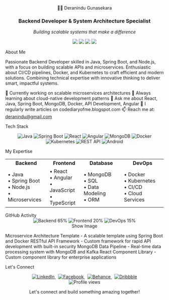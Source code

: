 <div align="center">👨‍💻 Deranindu Gunasekara</div>
<div align="center">
  <h3>Backend Developer & System Architecture Specialist</h3>
  <p><em>Building scalable systems that make a difference</em></p>
  <p>
    <a href="https://linkedin.com/in/deranindu-gunasekara"><img src="https://img.shields.io/badge/-Deranindu%20Gunasekara-0077B5?style=flat&logo=Linkedin&logoColor=white"/></a>
    <a href="mailto:deranindu@gmail.com"><img src="https://img.shields.io/badge/-deranindu@gmail.com-D14836?style=flat&logo=Gmail&logoColor=white"/></a>
    <a href="http://codediaryofme.blogspot.com"><img src="https://img.shields.io/badge/-Tech%20Blog-FF5722?style=flat&logo=blogger&logoColor=white"/></a>
    <a href="https://stackoverflow.com/users/deranindu"><img src="https://img.shields.io/badge/-Stack%20Overflow-FE7A16?style=flat&logo=stack-overflow&logoColor=white"/></a>
  </p>
</div>
About Me

Passionate Backend Developer skilled in Java, Spring Boot, and Node.js, with a focus on building scalable APIs and microservices. Enthusiastic about CI/CD pipelines, Docker, and Kubernetes to craft efficient and modern solutions. Combining technical expertise with innovative thinking to deliver smart, impactful systems.


🔭 Currently working on scalable microservices architectures
🌱 Always learning about cloud-native development patterns
💬 Ask me about React, Java, Spring Boot, MongoDB, Docker, API Development, Angular
📝 I regularly write articles on codediaryofme.blogspot.com
📫 Reach me at: deranindu@gmail.com

Tech Stack
<p align="center">
  <img src="https://img.shields.io/badge/Java-ED8B00?style=for-the-badge&logo=openjdk&logoColor=white" alt="Java"/>
  <img src="https://img.shields.io/badge/Spring%20Boot-6DB33F?style=for-the-badge&logo=spring-boot&logoColor=white" alt="Spring Boot"/>
  <img src="https://img.shields.io/badge/React-20232A?style=for-the-badge&logo=react&logoColor=61DAFB" alt="React"/>
  <img src="https://img.shields.io/badge/Angular-DD0031?style=for-the-badge&logo=angular&logoColor=white" alt="Angular"/>
  <img src="https://img.shields.io/badge/MongoDB-4EA94B?style=for-the-badge&logo=mongodb&logoColor=white" alt="MongoDB"/>
  <img src="https://img.shields.io/badge/Docker-2CA5E0?style=for-the-badge&logo=docker&logoColor=white" alt="Docker"/>
  <img src="https://img.shields.io/badge/Kubernetes-326CE5?style=for-the-badge&logo=kubernetes&logoColor=white" alt="Kubernetes"/>
  <img src="https://img.shields.io/badge/REST%20API-FF6C37?style=for-the-badge&logo=postman&logoColor=white" alt="REST API"/>
  <img src="https://img.shields.io/badge/Android-3DDC84?style=for-the-badge&logo=android&logoColor=white" alt="Android"/>
</p>
My Expertise
<div align="center">
  <table>
    <tr>
      <td align="center"><b>Backend</b></td>
      <td align="center"><b>Frontend</b></td>
      <td align="center"><b>Database</b></td>
      <td align="center"><b>DevOps</b></td>
    </tr>
    <tr>
      <td>
        • Java<br/>
        • Spring Boot<br/>
        • Node.js<br/>
        • Microservices
      </td>
      <td>
        • React<br/>
        • Angular<br/>
        • JavaScript<br/>
        • TypeScript
      </td>
      <td>
        • MongoDB<br/>
        • SQL<br/>
        • Data Modeling<br/>
        • ORM
      </td>
      <td>
        • Docker<br/>
        • Kubernetes<br/>
        • CI/CD<br/>
        • Cloud Services
      </td>
    </tr>
  </table>
</div>
GitHub Activity
<div align="center">
  <img src="https://img.shields.io/badge/Backend-65%25-brightgreen?style=flat-square" alt="Backend 65%" />
  <img src="https://img.shields.io/badge/Frontend-20%25-blue?style=flat-square" alt="Frontend 20%" />
  <img src="https://img.shields.io/badge/DevOps-15%25-orange?style=flat-square" alt="DevOps 15%" />
</div>
<div align="center">
Show Image
  <!-- Note: You'll need to set up the snake animation action in your GitHub repository -->
</div>

Microservice Architecture Template - A scalable template using Spring Boot and Docker
RESTful API Framework - Custom framework for rapid API development with built-in security
MongoDB Data Pipeline - Real-time data processing system with MongoDB and Kafka
React Component Library - Custom component library for enterprise applications

Let's Connect
<div align="center">
  <a href="https://linkedin.com/in/deranindu-gunasekara">
    <img src="https://img.shields.io/badge/linkedin-%230077B5.svg?&style=for-the-badge&logo=linkedin&logoColor=white" alt="LinkedIn" />
  </a>
  &nbsp;
  <a href="https://fb.com/deranindu-gunasekara">
    <img src="https://img.shields.io/badge/facebook-%231877F2.svg?&style=for-the-badge&logo=facebook&logoColor=white" alt="Facebook" />
  </a>
  &nbsp;
  <a href="https://www.behance.net/deranindu-gunasekara">
    <img src="https://img.shields.io/badge/behance-%231769FF.svg?&style=for-the-badge&logo=behance&logoColor=white" alt="Behance" />
  </a>
  &nbsp;
  <a href="https://dribbble.com/deranindu-gunasekara">
    <img src="https://img.shields.io/badge/dribbble-%23EA4C89.svg?&style=for-the-badge&logo=dribbble&logoColor=white" alt="Dribbble" />
  </a>
</div>

<div align="center">
  <img src="https://komarev.com/ghpvc/?username=deranindu&label=Profile%20views&color=0e75b6&style=flat" alt="Profile views" />
  <p>Let's connect and build something amazing together!</p>
</div>
